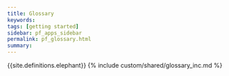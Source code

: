 ```yaml
---
title: Glossary
keywords:
tags: [getting started]
sidebar: pf_apps_sidebar
permalink: pf_glossary.html
summary:
---
```

{{site.definitions.elephant}}
{% include custom/shared/glossary_inc.md %}


